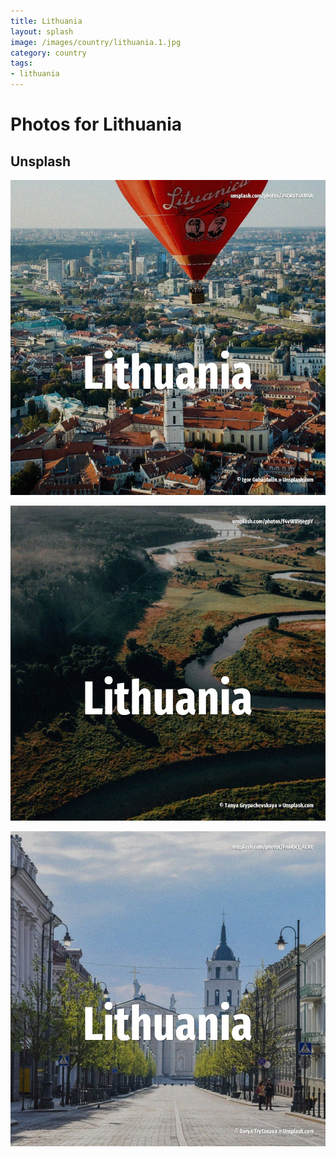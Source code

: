 ```yaml
---
title: Lithuania
layout: splash
image: /images/country/lithuania.1.jpg
category: country
tags:
- lithuania
---
```

# Photos for Lithuania

## Unsplash

![Lithuania](/images/country/lithuania.1.jpg)

![Lithuania](/images/country/lithuania.2.jpg)

![Lithuania](/images/country/lithuania.3.jpg)